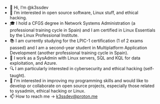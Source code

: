 - 👋 Hi, I’m @k3ssdev
- 👀 I’m interested in open source software, Linux stuff, and ethical hacking.
- 🎓 I hold a CFGS degree in Network Systems Administration (a professional training cycle in Spain) and I am certified in Linux Essentials by the Linux Professional Institute.
- 📚 I am currently studying for the LPIC-1 certification (1 of 2 exams passed) and I am a second-year student in Multiplatform Application Development (another professional training cycle in Spain).
- 💼 I work as a SysAdmin with Linux servers, SQL and KQL for data exploitation, and Azure.
- 🔍 I am particularly interested in cybersecurity and ethical hacking (self-taught).
- 👀 I'm interested in improving my programming skills and would like to develop or collaborate on open source projects, especially those related to sysadmin, ethical hacking or Linux.
- 📫 How to reach me -> [k3ssdev@proton.me](mailto:k3ssdev@proton.me)

<!---
D0bleFil0/D0bleFil0 is a ✨ special ✨ repository because its `README.md` (this file) appears on your GitHub profile.
You can click the Preview link to take a look at your changes.
--->
